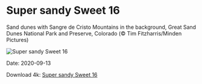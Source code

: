 # Super sandy Sweet 16

Sand dunes with Sangre de Cristo Mountains in the background, Great Sand Dunes National Park and Preserve, Colorado (© Tim Fitzharris/Minden Pictures)

![Super sandy Sweet 16](https://bing.com/th?id=OHR.SangreCristoDunes_EN-US1709681114_UHD.jpg&rf=LaDigue_UHD.jpg&pid=hp&w=1024&h=576)

Date: 2020-09-13

Download 4k: [Super sandy Sweet 16](https://bing.com/th?id=OHR.SangreCristoDunes_EN-US1709681114_UHD.jpg&rf=LaDigue_UHD.jpg&pid=hp&w=3840&h=2160)

